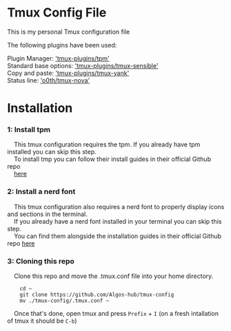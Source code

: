 # Tmux Config File

This is my personal Tmux configuration file

The following plugins have been used:

Plugin Manager: ['tmux-plugins/tpm'](https://github.com/tmux-plugins/tpm)\
Standard base options: ['tmux-plugins/tmux-sensible'](https://github.com/tmux-plugins/tmux-sensible)\
Copy and paste: ['tmux-plugins/tmux-yank'](https://github.com/tmux-plugins/tmux-yank)\
Status line: ['o0th/tmux-nova'](https://github.com/o0th/tmux-nova)

# Installation

### 1: Install tpm

&nbsp;&nbsp;&nbsp;&nbsp;This tmux configuration requires the tpm. If you already have tpm installed you can skip this step.\
&nbsp;&nbsp;&nbsp;&nbsp;To install tmp you can follow their install guides in their official Github repo\
&nbsp;&nbsp;&nbsp;&nbsp;[here](https://github.com/tmux-plugins/tpm?tab=readme-ov-file#installation)

### 2: Install a nerd font

&nbsp;&nbsp;&nbsp;&nbsp;This tmux configuration also requires a nerd font to properly display icons and sections in the terminal.\
&nbsp;&nbsp;&nbsp;&nbsp;If you already have a nerd font installed in your terminal you can skip this step.\
&nbsp;&nbsp;&nbsp;&nbsp;You can find them alongside the installation guides in their official Github repo [here](https://github.com/ryanoasis/nerd-fonts)

### 3: Cloning this repo

&nbsp;&nbsp;&nbsp;&nbsp;Clone this repo and move the .tmux.conf file into your home directory.

```
    cd ~
    git clone https://github.com/Algos-hub/tmux-config
    mv ./tmux-config/.tmux.conf ~
```
&nbsp;&nbsp;&nbsp;&nbsp;Once that's done, open tmux and press `Prefix` + `I` (on a fresh intallation of tmux it should be `C-b`)

